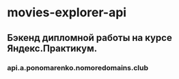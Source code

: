 # movies-explorer-api

## Бэкенд дипломной работы на курсе Яндекс.Практикум.

### api.a.ponomarenko.nomoredomains.club
